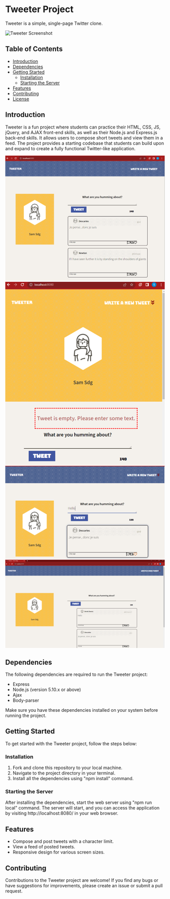 # Tweeter Project

Tweeter is a simple, single-page Twitter clone.

![Tweeter Screenshot](url-to-screenshot)

## Table of Contents

- [Introduction](#introduction)
- [Dependencies](#dependencies)
- [Getting Started](#getting-started)
  - [Installation](#installation)
  - [Starting the Server](#starting-the-server)
- [Features](#features)
- [Contributing](#contributing)
- [License](#license)

## Introduction

Tweeter is a fun project where students can practice their HTML, CSS, JS, jQuery, and AJAX front-end skills, as well as their Node.js and Express.js back-end skills. It allows users to compose short tweets and view them in a feed. The project provides a starting codebase that students can build upon and expand to create a fully functional Twitter-like application.

![Screenshot of the app](https://github.com/Aasemaaneh/tweeter/blob/2a3ce924ac1ad06fc2a723d4087346564c400127/doc/tweeter1.png)
![Screenshot of the app](https://github.com/Aasemaaneh/tweeter/blob/2a3ce924ac1ad06fc2a723d4087346564c400127/doc/tweeter2.png)
![Screenshot of the app](https://github.com/Aasemaaneh/tweeter/blob/2a3ce924ac1ad06fc2a723d4087346564c400127/doc/tweeter3.png)
![Screenshot of the app](https://github.com/Aasemaaneh/tweeter/blob/2a3ce924ac1ad06fc2a723d4087346564c400127/doc/tweeter4.png)
## Dependencies

The following dependencies are required to run the Tweeter project:

- Express
- Node.js (version 5.10.x or above)
- Ajax
- Body-parser

Make sure you have these dependencies installed on your system before running the project.

## Getting Started

To get started with the Tweeter project, follow the steps below:

### Installation

1. Fork and clone this repository to your local machine.
2. Navigate to the project directory in your terminal.
3. Install all the dependencies using "npm install" command.


### Starting the Server

After installing the dependencies, start the web server using "npm run local" command.
The server will start, and you can access the application by visiting http://localhost:8080/ in your web browser.

## Features

- Compose and post tweets with a character limit.
- View a feed of posted tweets.
- Responsive design for various screen sizes.

## Contributing

Contributions to the Tweeter project are welcome! If you find any bugs or have suggestions for improvements, please create an issue or submit a pull request.


